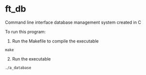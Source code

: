 # ft_db
Command line interface database management system created in C

To run this program:
1) Run the Makefile to compile the executable
```
make
```
2) Run the executable
```
./a_database
```
